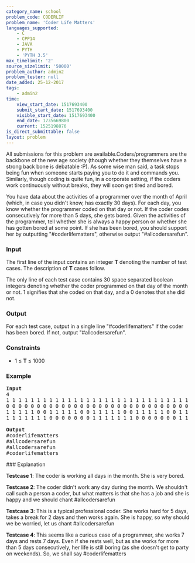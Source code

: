```yaml
---
category_name: school
problem_code: CODERLIF
problem_name: 'Coder Life Matters'
languages_supported:
    - C
    - CPP14
    - JAVA
    - PYTH
    - 'PYTH 3.5'
max_timelimit: '2'
source_sizelimit: '50000'
problem_author: admin2
problem_tester: null
date_added: 25-12-2017
tags:
    - admin2
time:
    view_start_date: 1517693400
    submit_start_date: 1517693400
    visible_start_date: 1517693400
    end_date: 1735669800
    current: 1525198876
is_direct_submittable: false
layout: problem
---
```

All submissions for this problem are available.Coders/programmers are the backbone of the new age society (though whether they themselves have a strong back bone is debatable :P). As some wise man said, a task stops being fun when someone starts paying you to do it and commands you. Similarly, though coding is quite fun, in a corporate setting, if the coders work continuously without breaks, they will soon get tired and bored.

You have data about the activities of a programmer over the month of April (which, in case you didn't know, has exactly 30 days). For each day, you know whether the programmer coded on that day or not. If the coder codes consecutively for more than 5 days, she gets bored. Given the activities of the programmer, tell whether she is always a happy person or whether she has gotten bored at some point. If she has been bored, you should support her by outputting "#coderlifematters", otherwise output "#allcodersarefun".

### Input

The first line of the input contains an integer **T** denoting the number of test cases. The description of **T** cases follow.

The only line of each test case contains 30 space separated boolean integers denoting whether the coder programmed on that day of the month or not. 1 signifies that she coded on that day, and a 0 denotes that she did not.

### Output

For each test case, output in a single line "#coderlifematters" if the coder has been bored. If not, output "#allcodersarefun".

### Constraints

- 1 ≤ **T** ≤ 1000

### Example

<pre>
<b>Input</b>
4
1 1 1 1 1 1 1 1 1 1 1 1 1 1 1 1 1 1 1 1 1 1 1 1 1 1 1 1 1 1
0 0 0 0 0 0 0 0 0 0 0 0 0 0 0 0 0 0 0 0 0 0 0 0 0 0 0 0 0 0
1 1 1 1 1 0 0 1 1 1 1 1 0 0 1 1 1 1 1 0 0 1 1 1 1 1 0 0 1 1
1 1 1 1 1 1 1 0 0 0 0 0 0 0 1 1 1 1 1 1 1 0 0 0 0 0 0 0 1 1

<b>Output</b>
#coderlifematters
#allcodersarefun
#allcodersarefun
#coderlifematters
</pre>### Explanation

**Testcase 1**: The coder is working all days in the month. She is very bored.

**Testcase 2**: The coder didn't work any day during the month. We shouldn't call such a person a coder, but what matters is that she has a job and she is happy and we should chant #allcodersarefun

**Testcase 3**: This is a typical professional coder. She works hard for 5 days, takes a break for 2 days and then works again. She is happy, so why should we be worried, let us chant #allcodersarefun

**Testcase 4**: This seems like a curious case of a programmer, she works 7 days and rests 7 days. Even if she rests well, but as she works for more than 5 days consecutively, her life is still boring (as she doesn't get to party on weekends). So, we shall say #coderlifematters
